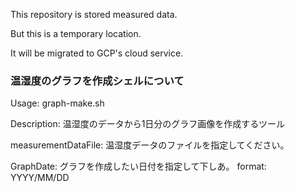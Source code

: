 This repository is stored measured data.

But this is a temporary location.

It will be migrated to GCP's cloud service.

### 温湿度のグラフを作成シェルについて

Usage:
  graph-make.sh <measurementDataFile> <GraphDate>

Description:
  温湿度のデータから1日分のグラフ画像を作成するツール

measurementDataFile:
  温湿度データのファイルを指定してください。

GraphDate:
  グラフを作成したい日付を指定して下しあ。
  format: YYYY/MM/DD
